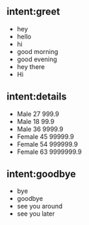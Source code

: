 ## intent:greet
- hey
- hello
- hi
- good morning
- good evening
- hey there
- Hi

## intent:details
- Male 27 999.9
- Male 18 99.9
- Male 36 9999.9
- Female 45 99999.9
- Female 54 999999.9
- Female 63 9999999.9

## intent:goodbye
- bye
- goodbye
- see you around
- see you later
